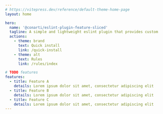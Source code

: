 ```yaml
---
# https://vitepress.dev/reference/default-theme-home-page
layout: home

hero:
  name: '@conarti/eslint-plugin-feature-sliced'
  tagline: A simple and lightweight eslint plugin that provides custom rules and configurations to check code against the principles of the feature-sliced.design architectural methodology.
  actions:
    - theme: brand
      text: Quick install
      link: /quick-install
    - theme: alt
      text: Rules
      link: /rules/index

# TODO features
features:
  - title: Feature A
    details: Lorem ipsum dolor sit amet, consectetur adipiscing elit
  - title: Feature B
    details: Lorem ipsum dolor sit amet, consectetur adipiscing elit
  - title: Feature C
    details: Lorem ipsum dolor sit amet, consectetur adipiscing elit
---
```


